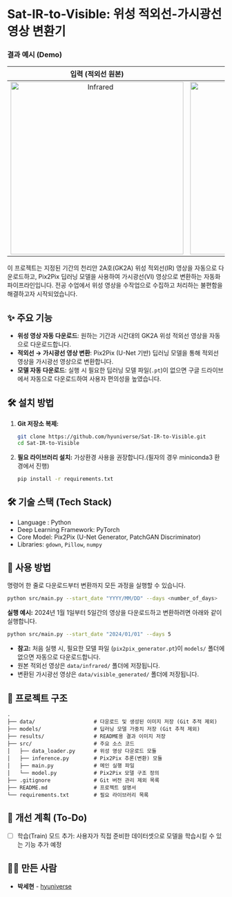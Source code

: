 # Sat-IR-to-Visible: 위성 적외선-가시광선 영상 변환기

### 결과 예시 (Demo)

| 입력 (적외선 원본) | 생성된 이미지 (가시광선) |
| :---: | :---: |
| <img width="400" alt="Infrared" src="https://github.com/user-attachments/assets/44d6765d-f01a-46cc-b33c-be5af157174b"> | <img width="400" alt="Visible" src="https://github.com/user-attachments/assets/9b399749-b83e-4434-988d-c3582e203d79"> |


이 프로젝트는 지정된 기간의 천리안 2A호(GK2A) 위성 적외선(IR) 영상을 자동으로 다운로드하고, Pix2Pix 딥러닝 모델을 사용하여 가시광선(VI) 영상으로 변환하는 자동화 파이프라인입니다. 전공 수업에서 위성 영상을 수작업으로 수집하고 처리하는 불편함을 해결하고자 시작되었습니다.

## ✨ 주요 기능

  * **위성 영상 자동 다운로드**: 원하는 기간과 시간대의 GK2A 위성 적외선 영상을 자동으로 다운로드합니다.
  * **적외선 → 가시광선 영상 변환**: Pix2Pix (U-Net 기반) 딥러닝 모델을 통해 적외선 영상을 가시광선 영상으로 변환합니다.
  * **모델 자동 다운로드**: 실행 시 필요한 딥러닝 모델 파일(`.pt`)이 없으면 구글 드라이브에서 자동으로 다운로드하여 사용자 편의성을 높였습니다.

## 🛠️ 설치 방법

1.  **Git 저장소 복제:**

    ```bash
    git clone https://github.com/hyuniverse/Sat-IR-to-Visible.git
    cd Sat-IR-to-Visible
    ```

2.  **필요 라이브러리 설치:**
    가상환경 사용을 권장합니다.(필자의 경우 miniconda3 환경에서 진행)

    ```bash
    pip install -r requirements.txt
    ```

## 🛠️ 기술 스택 (Tech Stack)
- Language : Python
- Deep Learning Framework: PyTorch
- Core Model: Pix2Pix (U-Net Generator, PatchGAN Discriminator)
- Libraries: `gdown`, `Pillow`, `numpy`

## 🚀 사용 방법

명령어 한 줄로 다운로드부터 변환까지 모든 과정을 실행할 수 있습니다.

```bash
python src/main.py --start_date "YYYY/MM/DD" --days <number_of_days>
```

**실행 예시:**
2024년 1월 1일부터 5일간의 영상을 다운로드하고 변환하려면 아래와 같이 실행합니다.

```bash
python src/main.py --start_date "2024/01/01" --days 5
```

  * **참고:** 처음 실행 시, 필요한 모델 파일 (`pix2pix_generator.pt`)이 `models/` 폴더에 없으면 자동으로 다운로드합니다.
  * 원본 적외선 영상은 `data/infrared/` 폴더에 저장됩니다.
  * 변환된 가시광선 영상은 `data/visible_generated/` 폴더에 저장됩니다.

## 📁 프로젝트 구조

```
.
├── data/                   # 다운로드 및 생성된 이미지 저장 (Git 추적 제외)
├── models/                 # 딥러닝 모델 가중치 저장 (Git 추적 제외)
├── results/                # README용 결과 이미지 저장
├── src/                    # 주요 소스 코드
│   ├── data_loader.py      # 위성 영상 다운로드 모듈
│   ├── inference.py        # Pix2Pix 추론(변환) 모듈
│   ├── main.py             # 메인 실행 파일
│   └── model.py            # Pix2Pix 모델 구조 정의
├── .gitignore              # Git 버전 관리 제외 목록
├── README.md               # 프로젝트 설명서
└── requirements.txt        # 필요 라이브러리 목록
```

## 🔧 개선 계획 (To-Do)
- [ ] 학습(Train) 모드 추가: 사용자가 직접 준비한 데이터셋으로 모델을 학습시킬 수 있는 기능 추가 예정

## 🧑‍💻 만든 사람

  * **박세현** - [hyuniverse](https://www.google.com/search?q=https://github.com/hyuniverse)

